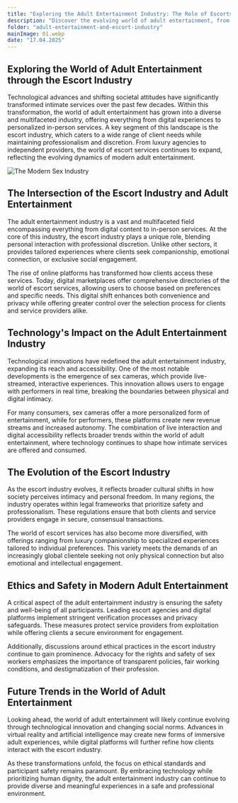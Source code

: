 ```yaml
---
title: "Exploring the Adult Entertainment Industry: The Role of Escorts and Digital Innovation"
description: "Discover the evolving world of adult entertainment, from the rise of escort services to the impact of technology on intimacy. Learn how the industry balances discretion, innovation, and ethics."
folder: "adult-entertainment-and-escort-industry"
mainImage: 01.webp
date: "17.04.2025"
---
```


## Exploring the World of Adult Entertainment through the Escort Industry

Technological advances and shifting societal attitudes have significantly transformed intimate services over the past few decades. Within this transformation, the world of adult entertainment has grown into a diverse and multifaceted industry, offering everything from digital experiences to personalized in-person services. A key segment of this landscape is the escort industry, which caters to a wide range of client needs while maintaining professionalism and discretion. From luxury agencies to independent providers, the world of escort services continues to expand, reflecting the evolving dynamics of modern adult entertainment.

![The Modern Sex Industry](/assets/img/media/adult-entertainment-and-escort-industry/01.webp "The Modern Sex Industry")


## The Intersection of the Escort Industry and Adult Entertainment

The adult entertainment industry is a vast and multifaceted field encompassing everything from digital content to in-person services. At the core of this industry, the escort industry plays a unique role, blending personal interaction with professional discretion. Unlike other sectors, it provides tailored experiences where clients seek companionship, emotional connection, or exclusive social engagement.

The rise of online platforms has transformed how clients access these services. Today, digital marketplaces offer comprehensive directories of the world of escort services, allowing users to choose based on preferences and specific needs. This digital shift enhances both convenience and privacy while offering greater control over the selection process for clients and service providers alike.

## Technology's Impact on the Adult Entertainment Industry

Technological innovations have redefined the adult entertainment industry, expanding its reach and accessibility. One of the most notable developments is the emergence of sex cameras, which provide live-streamed, interactive experiences. This innovation allows users to engage with performers in real time, breaking the boundaries between physical and digital intimacy.

For many consumers, sex cameras offer a more personalized form of entertainment, while for performers, these platforms create new revenue streams and increased autonomy. The combination of live interaction and digital accessibility reflects broader trends within the world of adult entertainment, where technology continues to shape how intimate services are offered and consumed.

## The Evolution of the Escort Industry

As the escort industry evolves, it reflects broader cultural shifts in how society perceives intimacy and personal freedom. In many regions, the industry operates within legal frameworks that prioritize safety and professionalism. These regulations ensure that both clients and service providers engage in secure, consensual transactions.

The world of escort services has also become more diversified, with offerings ranging from luxury companionship to specialized experiences tailored to individual preferences. This variety meets the demands of an increasingly global clientele seeking not only physical connection but also emotional and intellectual engagement.

## Ethics and Safety in Modern Adult Entertainment

A critical aspect of the adult entertainment industry is ensuring the safety and well-being of all participants. Leading escort agencies and digital platforms implement stringent verification processes and privacy safeguards. These measures protect service providers from exploitation while offering clients a secure environment for engagement.

Additionally, discussions around ethical practices in the escort industry continue to gain prominence. Advocacy for the rights and safety of sex workers emphasizes the importance of transparent policies, fair working conditions, and destigmatization of their profession.

## Future Trends in the World of Adult Entertainment

Looking ahead, the world of adult entertainment will likely continue evolving through technological innovation and changing social norms. Advances in virtual reality and artificial intelligence may create new forms of immersive adult experiences, while digital platforms will further refine how clients interact with the escort industry.

As these transformations unfold, the focus on ethical standards and participant safety remains paramount. By embracing technology while prioritizing human dignity, the adult entertainment industry can continue to provide diverse and meaningful experiences in a safe and professional environment.
